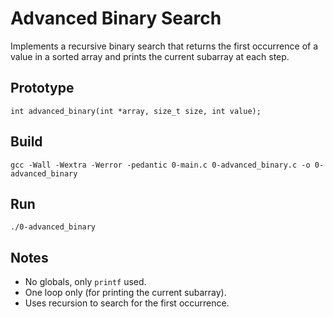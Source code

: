 # Advanced Binary Search

Implements a recursive binary search that returns the first occurrence of a value in a sorted array and prints the current subarray at each step.

## Prototype
```
int advanced_binary(int *array, size_t size, int value);
```

## Build
```
gcc -Wall -Wextra -Werror -pedantic 0-main.c 0-advanced_binary.c -o 0-advanced_binary
```

## Run
```
./0-advanced_binary
```

## Notes
- No globals, only `printf` used.
- One loop only (for printing the current subarray).
- Uses recursion to search for the first occurrence.
